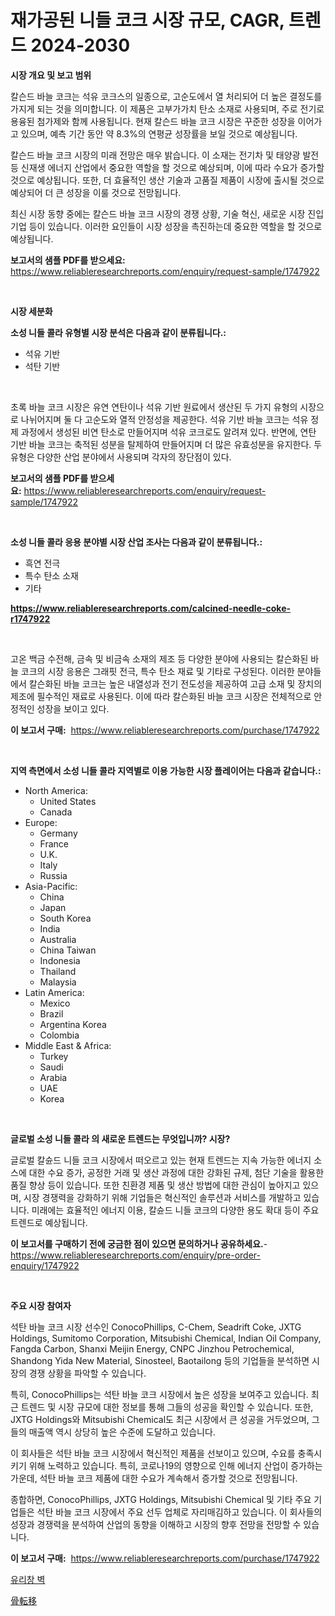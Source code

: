 <p><h1>재가공된 니들 코크 시장 규모, CAGR, 트렌드 2024-2030</h1></p><p><strong>시장 개요 및 보고 범위</strong></p>
<p><p>칼슨드 바늘 코크는 석유 코크스의 일종으로, 고순도에서 열 처리되어 더 높은 결정도를 가지게 되는 것을 의미합니다. 이 제품은 고부가가치 탄소 소재로 사용되며, 주로 전기로 용융된 첨가제와 함께 사용됩니다. 현재 칼슨드 바늘 코크 시장은 꾸준한 성장을 이어가고 있으며, 예측 기간 동안 약 8.3%의 연평균 성장률을 보일 것으로 예상됩니다. </p><p>칼슨드 바늘 코크 시장의 미래 전망은 매우 밝습니다. 이 소재는 전기차 및 태양광 발전 등 신재생 에너지 산업에서 중요한 역할을 할 것으로 예상되며, 이에 따라 수요가 증가할 것으로 예상됩니다. 또한, 더 효율적인 생산 기술과 고품질 제품이 시장에 출시될 것으로 예상되어 더 큰 성장을 이룰 것으로 전망됩니다.</p><p>최신 시장 동향 중에는 칼슨드 바늘 코크 시장의 경쟁 상황, 기술 혁신, 새로운 시장 진입 기업 등이 있습니다. 이러한 요인들이 시장 성장을 촉진하는데 중요한 역할을 할 것으로 예상됩니다.</p></p>
<p><strong>보고서의 샘플 PDF를 받으세요:</strong> <a href="https://www.reliableresearchreports.com/enquiry/request-sample/1747922">https://www.reliableresearchreports.com/enquiry/request-sample/1747922</a></p>
<p>&nbsp;</p>
<p><strong>시장 세분화</strong></p>
<p><strong>소성 니들 콜라 유형별 시장 분석은 다음과 같이 분류됩니다.:</strong></p>
<p><ul><li>석유 기반</li><li>석탄 기반</li></ul></p>
<p>&nbsp;</p>
<p><p>초록 바늘 코크 시장은 유연 연탄이나 석유 기반 원료에서 생산된 두 가지 유형의 시장으로 나뉘어지며 둘 다 고순도와 열적 안정성을 제공한다. 석유 기반 바늘 코크는 석유 정제 과정에서 생성된 비연 탄소로 만들어지며 석유 코크로도 알려져 있다. 반면에, 연탄 기반 바늘 코크는 축적된 성분을 탈제하여 만들어지며 더 많은 유효성분을 유지한다. 두 유형은 다양한 산업 분야에서 사용되며 각자의 장단점이 있다.</p></p>
<p><strong>보고서의 샘플 PDF를 받으세요:</strong>&nbsp;<a href="https://www.reliableresearchreports.com/enquiry/request-sample/1747922">https://www.reliableresearchreports.com/enquiry/request-sample/1747922</a></p>
<p>&nbsp;</p>
<p><strong> 소성 니들 콜라 응용 분야별 시장 산업 조사는 다음과 같이 분류됩니다.:</strong></p>
<p><ul><li>흑연 전극</li><li>특수 탄소 소재</li><li>기타</li></ul></p>
<p><strong><a href="https://www.reliableresearchreports.com/calcined-needle-coke-r1747922">https://www.reliableresearchreports.com/calcined-needle-coke-r1747922</a></strong></p>
<p>&nbsp;</p>
<p><p>고온 백금 수전해, 금속 및 비금속 소재의 제조 등 다양한 분야에 사용되는 칼슨화된 바늘 코크의 시장 응용은 그래핏 전극, 특수 탄소 재료 및 기타로 구성된다. 이러한 분야들에서 칼슨화된 바늘 코크는 높은 내열성과 전기 전도성을 제공하여 고급 소재 및 장치의 제조에 필수적인 재료로 사용된다. 이에 따라 칼슨화된 바늘 코크 시장은 전체적으로 안정적인 성장을 보이고 있다.</p></p>
<p><strong>이 보고서 구매:</strong>&nbsp; <a href="https://www.reliableresearchreports.com/purchase/1747922">https://www.reliableresearchreports.com/purchase/1747922</a></p>
<p>&nbsp;</p>
<p><strong>지역 측면에서 소성 니들 콜라 지역별로 이용 가능한 시장 플레이어는 다음과 같습니다.:</strong></p>
<p><ul>
    <li>
        North America:
        <ul>
            <li>United States</li>
            <li>Canada</li>
        </ul>
    </li>
    <li>
        Europe:
        <ul>
            <li>Germany</li>
            <li>France</li>
            <li>U.K.</li>
            <li>Italy</li>
            <li>Russia</li>
        </ul>
    </li>
    <li>
        Asia-Pacific:
        <ul>
            <li>China</li>
            <li>Japan</li>
            <li>South Korea</li>
            <li>India</li>
            <li>Australia</li>
            <li>China Taiwan</li>
            <li>Indonesia</li>
            <li>Thailand</li>
            <li>Malaysia</li>
        </ul>
    </li>
    <li>
        Latin America:
        <ul>
            <li>Mexico</li>
            <li>Brazil</li>
            <li>Argentina Korea</li>
            <li>Colombia</li>
        </ul>
    </li>
    <li>
        Middle East & Africa:
        <ul>
            <li>Turkey</li>
            <li>Saudi</li>
            <li>Arabia</li>
            <li>UAE</li>
            <li>Korea</li>
        </ul>
    </li>
    </ul></p>
<p>&nbsp;</p>
<p><strong>글로벌 소성 니들 콜라 의 새로운 트렌드는 무엇입니까? 시장?</strong></p>
<p><p>글로벌 칼슌드 니들 코크 시장에서 떠오르고 있는 현재 트렌드는 지속 가능한 에너지 소스에 대한 수요 증가, 공정한 거래 및 생산 과정에 대한 강화된 규제, 첨단 기술을 활용한 품질 향상 등이 있습니다. 또한 친환경 제품 및 생산 방법에 대한 관심이 높아지고 있으며, 시장 경쟁력을 강화하기 위해 기업들은 혁신적인 솔루션과 서비스를 개발하고 있습니다. 미래에는 효율적인 에너지 이용, 칼슌드 니들 코크의 다양한 용도 확대 등이 주요 트렌드로 예상됩니다.</p></p>
<p><strong>이 보고서를 구매하기 전에 궁금한 점이 있으면 문의하거나 공유하세요.</strong>- <a href="https://www.reliableresearchreports.com/enquiry/pre-order-enquiry/1747922">https://www.reliableresearchreports.com/enquiry/pre-order-enquiry/1747922</a></p>
<p>&nbsp;</p>
<p><strong>주요 시장 참여자</strong></p>
<p><p>석탄 바늘 코크 시장 선수인 ConocoPhillips, C-Chem, Seadrift Coke, JXTG Holdings, Sumitomo Corporation, Mitsubishi Chemical, Indian Oil Company, Fangda Carbon, Shanxi Meijin Energy, CNPC Jinzhou Petrochemical, Shandong Yida New Material, Sinosteel, Baotailong 등의 기업들을 분석하면 시장의 경쟁 상황을 파악할 수 있습니다. </p><p>특히, ConocoPhillips는 석탄 바늘 코크 시장에서 높은 성장을 보여주고 있습니다. 최근 트렌드 및 시장 규모에 대한 정보를 통해 그들의 성공을 확인할 수 있습니다. 또한, JXTG Holdings와 Mitsubishi Chemical도 최근 시장에서 큰 성공을 거두었으며, 그들의 매출액 역시 상당히 높은 수준에 도달하고 있습니다. </p><p>이 회사들은 석탄 바늘 코크 시장에서 혁신적인 제품을 선보이고 있으며, 수요를 충족시키기 위해 노력하고 있습니다. 특히, 코로나19의 영향으로 인해 에너지 산업이 증가하는 가운데, 석탄 바늘 코크 제품에 대한 수요가 계속해서 증가할 것으로 전망됩니다. </p><p>종합하면, ConocoPhillips, JXTG Holdings, Mitsubishi Chemical 및 기타 주요 기업들은 석탄 바늘 코크 시장에서 주요 선두 업체로 자리매김하고 있습니다. 이 회사들의 성장과 경쟁력을 분석하여 산업의 동향을 이해하고 시장의 향후 전망을 전망할 수 있습니다.</p></p>
<p><strong>이 보고서 구매:</strong>&nbsp;&nbsp;<a href="https://www.reliableresearchreports.com/purchase/1747922">https://www.reliableresearchreports.com/purchase/1747922</a></p>
<p><p><a href="https://medium.com/@lilmama456456/%EC%9C%A0%EB%A6%AC-%EC%B0%BD%EB%AC%B8-%EB%B2%BD-%EC%8B%9C%EC%9E%A5-%EA%B7%9C%EB%AA%A8-%EB%B0%8F-%EC%8B%9C%EC%9E%A5-%EB%8F%99%ED%96%A5-%EC%99%84%EC%A0%84%ED%95%9C-%EC%82%B0%EC%97%85-%EA%B0%9C%EC%9A%94-2024%EB%85%84%EB%B6%80%ED%84%B0-2031%EB%85%84-c9748e9a3f72">유리창 벽</a></p><p><a href="https://medium.com/@karinaokon69/%E9%AA%A8%E8%BB%A2%E7%A7%BB%E5%B8%82%E5%A0%B4%E8%A6%8F%E6%A8%A1-%E5%B8%82%E5%A0%B4%E5%B1%95%E6%9C%9B%E3%81%A8%E5%B8%82%E5%A0%B4%E4%BA%88%E6%B8%AC-2024%E5%B9%B4%E3%81%8B%E3%82%892031%E5%B9%B4-d3a16b188b1b">骨転移</a></p></p>